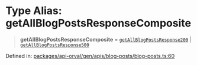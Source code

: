 # Type Alias: getAllBlogPostsResponseComposite

> **getAllBlogPostsResponseComposite** = [`getAllBlogPostsResponse200`](getAllBlogPostsResponse200.md) \| [`getAllBlogPostsResponse500`](getAllBlogPostsResponse500.md)

Defined in: [packages/api-orval/gen/apis/blog-posts/blog-posts.ts:60](https://github.com/the-inconvenience-store/mono-example/blob/77ed7dd80da67d5d4a2bd8320e638952ed491201/packages/api-orval/gen/apis/blog-posts/blog-posts.ts#L60)
